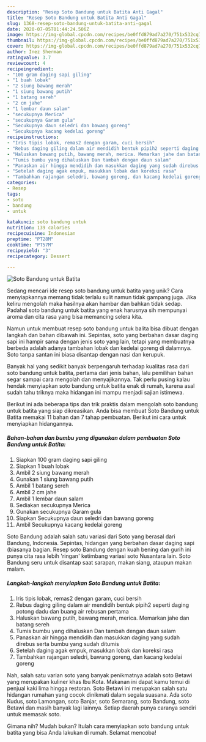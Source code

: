 ```yaml
---
description: "Resep Soto Bandung untuk Batita Anti Gagal"
title: "Resep Soto Bandung untuk Batita Anti Gagal"
slug: 1368-resep-soto-bandung-untuk-batita-anti-gagal
date: 2020-07-05T01:44:24.506Z
image: https://img-global.cpcdn.com/recipes/be0ffd879ad7a270/751x532cq70/soto-bandung-untuk-batita-foto-resep-utama.jpg
thumbnail: https://img-global.cpcdn.com/recipes/be0ffd879ad7a270/751x532cq70/soto-bandung-untuk-batita-foto-resep-utama.jpg
cover: https://img-global.cpcdn.com/recipes/be0ffd879ad7a270/751x532cq70/soto-bandung-untuk-batita-foto-resep-utama.jpg
author: Inez Sherman
ratingvalue: 3.7
reviewcount: 4
recipeingredient:
- "100 gram daging sapi giling"
- "1 buah lobak"
- "2 siung bawang merah"
- "1 siung bawang putih"
- "1 batang sereh"
- "2 cm jahe"
- "1 lembar daun salam"
- "secukupnya Merica"
- "secukupnya Garam gula"
- "Secukupnya daun seledri dan bawang goreng"
- "Secukupnya kacang kedelai goreng"
recipeinstructions:
- "Iris tipis lobak, remas2 dengan garam, cuci bersih"
- "Rebus daging giling dalam air mendidih bentuk pipih2 seperti daging potong dadu dan buang air rebusan pertama"
- "Haluskan bawang putih, bawang merah, merica. Memarkan jahe dan batang sereh"
- "Tumis bumbu yang dihaluskan Dan tambah dengan daun salam"
- "Panaskan air hingga mendidih dan masukkan daging yang sudah direbus serta bumbu yang sudah ditumis"
- "Setelah daging agak empuk, masukkan lobak dan koreksi rasa"
- "Tambahkan rajangan seledri, bawang goreng, dan kacang kedelai goreng"
categories:
- Resep
tags:
- soto
- bandung
- untuk

katakunci: soto bandung untuk 
nutrition: 139 calories
recipecuisine: Indonesian
preptime: "PT28M"
cooktime: "PT57M"
recipeyield: "3"
recipecategory: Dessert

---
```



![Soto Bandung untuk Batita](https://img-global.cpcdn.com/recipes/be0ffd879ad7a270/751x532cq70/soto-bandung-untuk-batita-foto-resep-utama.jpg)

Sedang mencari ide resep soto bandung untuk batita yang unik? Cara menyiapkannya memang tidak terlalu sulit namun tidak gampang juga. Jika keliru mengolah maka hasilnya akan hambar dan bahkan tidak sedap. Padahal soto bandung untuk batita yang enak harusnya sih mempunyai aroma dan cita rasa yang bisa memancing selera kita.

Namun untuk membuat resep soto bandung untuk balita bisa dibuat dengan langkah dan bahan dibawah ini. Sepintas, soto yang berbahan dasar daging sapi ini hampir sama dengan jenis soto yang lain, tetapi yang membuatnya berbeda adalah adanya tambahan lobak dan kedelai goreng di dalamnya. Soto tanpa santan ini biasa disantap dengan nasi dan kerupuk.

Banyak hal yang sedikit banyak berpengaruh terhadap kualitas rasa dari soto bandung untuk batita, pertama dari jenis bahan, lalu pemilihan bahan segar sampai cara mengolah dan menyajikannya. Tak perlu pusing kalau hendak menyiapkan soto bandung untuk batita enak di rumah, karena asal sudah tahu triknya maka hidangan ini mampu menjadi sajian istimewa.


Berikut ini ada beberapa tips dan trik praktis dalam mengolah soto bandung untuk batita yang siap dikreasikan. Anda bisa membuat Soto Bandung untuk Batita memakai 11 bahan dan 7 tahap pembuatan. Berikut ini cara untuk menyiapkan hidangannya.

<!--inarticleads1-->

##### Bahan-bahan dan bumbu yang digunakan dalam pembuatan Soto Bandung untuk Batita:

1. Siapkan 100 gram daging sapi giling
1. Siapkan 1 buah lobak
1. Ambil 2 siung bawang merah
1. Gunakan 1 siung bawang putih
1. Ambil 1 batang sereh
1. Ambil 2 cm jahe
1. Ambil 1 lembar daun salam
1. Sediakan secukupnya Merica
1. Gunakan secukupnya Garam gula
1. Siapkan Secukupnya daun seledri dan bawang goreng
1. Ambil Secukupnya kacang kedelai goreng


Soto Bandung adalah salah satu variasi dari Soto yang berasal dari Bandung, Indonesia. Sepintas, hidangan yang berbahan dasar daging sapi (biasanya bagian. Resep soto Bandung dengan kuah bening dan gurih ini punya cita rasa lebih &#39;ringan&#39; ketimbang variasi soto Nusantara lain. Soto Bandung seru untuk disantap saat sarapan, makan siang, ataupun makan malam. 

<!--inarticleads2-->

##### Langkah-langkah menyiapkan Soto Bandung untuk Batita:

1. Iris tipis lobak, remas2 dengan garam, cuci bersih
1. Rebus daging giling dalam air mendidih bentuk pipih2 seperti daging potong dadu dan buang air rebusan pertama
1. Haluskan bawang putih, bawang merah, merica. Memarkan jahe dan batang sereh
1. Tumis bumbu yang dihaluskan Dan tambah dengan daun salam
1. Panaskan air hingga mendidih dan masukkan daging yang sudah direbus serta bumbu yang sudah ditumis
1. Setelah daging agak empuk, masukkan lobak dan koreksi rasa
1. Tambahkan rajangan seledri, bawang goreng, dan kacang kedelai goreng


Nah, salah satu varian soto yang banyak penikmatnya adalah soto Betawi yang merupakan kuliner khas Ibu Kota. Makanan ini dapat kamu temui di penjual kaki lima hingga restoran. Soto Betawi ini merupakan salah satu hidangan rumahan yang cocok dinikmati dalam segala suasana. Ada soto Kudus, soto Lamongan, soto Banjar, soto Semarang, soto Bandung, soto Betawi dan masih banyak lagi lainnya. Setiap daerah punya caranya sendiri untuk memasak soto. 

Gimana nih? Mudah bukan? Itulah cara menyiapkan soto bandung untuk batita yang bisa Anda lakukan di rumah. Selamat mencoba!
